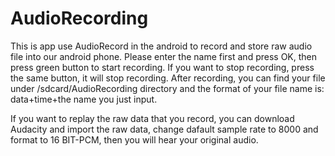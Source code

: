 # AudioRecording

This is app use AudioRecord in the android to record and store raw audio file into our android phone.
Please enter the name first and press OK, then press green button to start recording. If you want to stop recording, press the same button, it will stop recording.
After recording, you can find your file under /sdcard/AudioRecording directory and the format of your file name is: data+time+the name you just input. 

If you want to replay the raw data that you record, you can download Audacity and import the raw data, change dafault sample rate to 8000 and format to 16 BIT-PCM, then you will hear your original audio.
